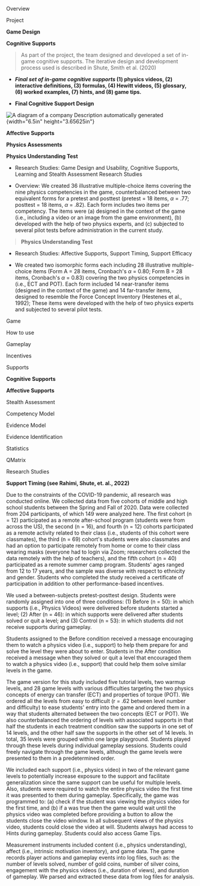 Overview

Project

**Game Design**

**Cognitive Supports**

> As part of the project, the team designed and developed a set of
> in-game cognitive supports. The iterative design and development
> process used is described in Shute, Smith et al. (2020)

-   ***Final set of in-game cognitive supports* (1) physics videos, (2)
    interactive definitions, (3) formulas, (4) Hewitt videos, (5)
    glossary, (6) worked examples, (7) hints, and (8) game tips.**

-   **Final Cognitive Support Design**

![A diagram of a company Description automatically
generated](media/image1.jpg){width="6.5in" height="3.65625in"}

**Affective Supports**

**Physics Assessments**

**Physics Understanding Test**

-   Research Studies: Game Design and Usability, Cognitive Supports,
    Learning and Stealth Assessment Research Studies

-   Overview: We created 36 illustrative multiple-choice items covering
    the nine physics competencies in the game, counterbalanced between
    two equivalent forms for a pretest and posttest (pretest = 18 items,
    *α* = .77; posttest = 18 items, *α* = .82). Each form includes two
    items per competency. The items were (a) designed in the context of
    the game (i.e., including a video or an image from the game
    environment), (b) developed with the help of two physics experts,
    and (c) subjected to several pilot tests before administration in
    the current study.

> **Physics Understanding Test**

-   Research Studies: Affective Supports, Support Timing, Support
    Efficacy

-   We created two isomorphic forms each including 28 illustrative
    multiple-choice items (Form A = 28 items, Cronbach's *α* = 0.80;
    Form B = 28 items, Cronbach's *α* = 0.83) covering the two physics
    competencies in (i.e., ECT and POT). Each form included 14
    near-transfer items (designed in the context of the game) and 14
    far-transfer items, designed to resemble the Force Concept Inventory
    (Hestenes et al., 1992); These items were developed with the help of
    two physics experts and subjected to several pilot tests.

Game

How to use

Gameplay

Incentives

Supports

**Cognitive Supports**

**Affective Supports**

Stealth Assessment

Competency Model

Evidence Model

Evidence Identification

Statistics

QMatrix

Research Studies

**Support Timing (see Rahimi, Shute, et. al., 2022)**

Due to the constraints of the COVID-19 pandemic, all research was
conducted online. We collected data from five cohorts of middle and high
school students between the Spring and Fall of 2020. Data were collected
from 204 participants, of which 149 were analyzed here. The first cohort
(n = 12) participated as a remote after-school program (students were
from across the US), the second (n = 16), and fourth (n = 12) cohorts
participated as a remote activity related to their class (i.e., students
of this cohort were classmates), the third (n = 69) cohort's students
were also classmates and had an option to participate remotely from home
or come to their class wearing masks (everyone had to login via Zoom;
researchers collected the data remotely with the help of teachers), and
the fifth cohort (n = 40) participated as a remote summer camp program.
Students' ages ranged from 12 to 17 years, and the sample was diverse
with respect to ethnicity and gender. Students who completed the study
received a certificate of participation in addition to other
performance-based incentives.

We used a between-subjects pretest-posttest design. Students were
randomly assigned into one of three conditions: (1) Before (n = 50): in
which supports (i.e., Physics Videos) were delivered before students
started a level; (2) After (n = 46): in which supports were delivered
after students solved or quit a level; and (3) Control (n = 53): in
which students did not receive supports during gameplay.

Students assigned to the Before condition received a message encouraging
them to watch a physics video (i.e., support) to help them prepare for
and solve the level they were about to enter. Students in the After
condition received a message when they solved or quit a level that
encouraged them to watch a physics video (i.e., support) that could help
them solve similar levels in the game.

The game version for this study included five tutorial levels, two
warmup levels, and 28 game levels with various difficulties targeting
the two physics concepts of energy can transfer (ECT) and properties of
torque (POT). We ordered all the levels from easy to difficult (r = .62
between level number and difficulty) to ease students' entry into the
game and ordered them in a way that students alternated between the two
concepts (ECT or POT). We also counterbalanced the ordering of levels
with associated supports in that half the students in each treatment
condition saw the supports in one set of 14 levels, and the other half
saw the supports in the other set of 14 levels. In total, 35 levels were
grouped within one large playground. Students played through these
levels during individual gameplay sessions. Students could freely
navigate through the game levels, although the game levels were
presented to them in a predetermined order.

We included each support (i.e., physics video) in two of the relevant
game levels to potentially increase exposure to the support and
facilitate generalization since the same support can be useful for
multiple levels. Also, students were required to watch the entire
physics video the first time it was presented to them during gameplay.
Specifically, the game was programmed to: (a) check if the student was
viewing the physics video for the first time, and (b) if a was true then
the game would wait until the physics video was completed before
providing a button to allow the students close the video window. In all
subsequent views of the physics video, students could close the video at
will. Students always had access to Hints during gameplay. Students
could also access Game Tips.

Measurement instruments included content (i.e., physics understanding),
affect (i.e., intrinsic motivation inventory), and game data. The game
records player actions and gameplay events into log files, such as: the
number of levels solved, number of gold coins, number of silver coins,
engagement with the physics videos (i.e., duration of views), and
duration of gameplay. We parsed and extracted these data from log files
for analysis.
